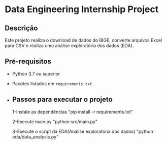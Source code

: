 # Data Engineering Internship Project

## Descrição

Este projeto realiza o download de dados do IBGE, converte arquivos Excel para CSV e realiza uma análise exploratória dos dados (EDA).

## Pré-requisitos

- Python 3.7 ou superior
- Pacotes listados em `requirements.txt`

- ## Passos para executar o projeto
  1-Instale as dependências
  "pip install -r requirements.txt"
  
  2-Execute main.py
   "python src/main.py"
  
  3-Execute o script da EDA(Análise exploratória dos dados)
  "python eda/data_analysis.py"

